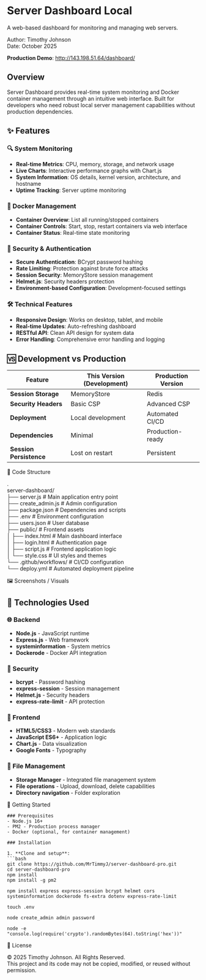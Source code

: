 # Server Dashboard Local
A web-based dashboard for monitoring and managing web servers.

Author: Timothy Johnson <br>
Date: October 2025 <br>

**Production Demo**: http://143.198.51.64/dashboard/

## Overview

Server Dashboard provides real-time system monitoring and Docker container management through an intuitive web interface.
Built for developers who need robust local server management capabilities without production dependencies.

## ✨ Features

### 🔍 System Monitoring
- **Real-time Metrics**: CPU, memory, storage, and network usage
- **Live Charts**: Interactive performance graphs with Chart.js
- **System Information**: OS details, kernel version, architecture, and hostname
- **Uptime Tracking**: Server uptime monitoring

### 🐳 Docker Management
- **Container Overview**: List all running/stopped containers
- **Container Controls**: Start, stop, restart containers via web interface
- **Container Status**: Real-time state monitoring

### 🔐 Security & Authentication
- **Secure Authentication**: BCrypt password hashing
- **Rate Limiting**: Protection against brute force attacks  
- **Session Security**: MemoryStore session management
- **Helmet.js**: Security headers protection
- **Environment-based Configuration**: Development-focused settings

### 🛠 Technical Features
- **Responsive Design**: Works on desktop, tablet, and mobile
- **Real-time Updates**: Auto-refreshing dashboard
- **RESTful API**: Clean API design for system data
- **Error Handling**: Comprehensive error handling and logging

## 🆚 Development vs Production

| Feature | This Version (Development) | Production Version |
|---------|---------------------------|-------------------|
| **Session Storage** | MemoryStore | Redis |
| **Security Headers** | Basic CSP | Advanced CSP |
| **Deployment** | Local development | Automated CI/CD |
| **Dependencies** | Minimal | Production-ready |
| **Session Persistence** | Lost on restart | Persistent |


📁 Code Structure

.<br>
server-dashboard/<br>
├── server.js # Main application entry point<br>
├── create_admin.js # Admin configuration<br>
├── package.json # Dependencies and scripts<br>
├── .env # Environment configuration<br>
├── users.json # User database<br>
├── public/ # Frontend assets<br>
│ ├── index.html # Main dashboard interface<br>
│ ├── login.html # Authentication page<br>
│ ├── script.js # Frontend application logic<br>
│ └── style.css # UI styles and themes<br>
└── .github/workflows/ # CI/CD configuration<br>
└── deploy.yml # Automated deployment pipeline<br>

🖼️ Screenshots / Visuals

## 🧰 Technologies Used

### 🌐 Backend
- **Node.js** - JavaScript runtime
- **Express.js** - Web framework
- **systeminformation** - System metrics
- **Dockerode** - Docker API integration

### 🔐 Security
- **bcrypt** - Password hashing
- **express-session** - Session management
- **Helmet.js** - Security headers
- **express-rate-limit** - API protection

### 🎨 Frontend
- **HTML5/CSS3** - Modern web standards
- **JavaScript ES6+** - Application logic
- **Chart.js** - Data visualization
- **Google Fonts** - Typography

### 📁 File Management
- **Storage Manager** - Integrated file management system
- **File operations** - Upload, download, delete capabilities
- **Directory navigation** - Folder exploration

🚀 Getting Started

    ### Prerequisites
    - Node.js 16+ 
    - PM2 - Production process manager
    - Docker (optional, for container management)
    
    ### Installation
    
    1. **Clone and setup**:
    ```bash
    git clone https://github.com/MrTimmyJ/server-dashboard-pro.git
    cd server-dashboard-pro
    npm install
    npm install -g pm2

    npm install express express-session bcrypt helmet cors systeminformation dockerode fs-extra dotenv express-rate-limit

    touch .env

    node create_admin admin password

    node -e "console.log(require('crypto').randomBytes(64).toString('hex'))"

🪪 License

© 2025 Timothy Johnson. All Rights Reserved.<br>
This project and its code may not be copied, modified, or reused without permission.
